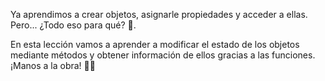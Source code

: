Ya aprendimos a crear objetos, asignarle propiedades y acceder a ellas. Pero... ¿Todo eso para qué? :eyes:.

En esta lección vamos a aprender a modificar el estado de los objetos mediante métodos y obtener información de ellos gracias a las funciones. ¡Manos a la obra! :woman_technologist: